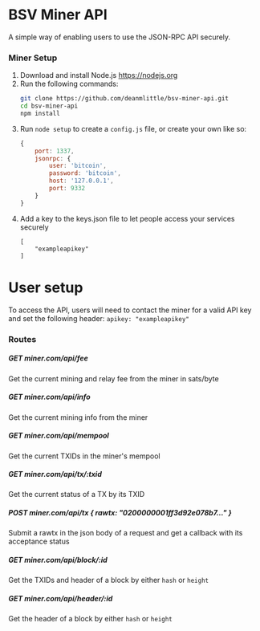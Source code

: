 # BSV Miner API
A simple way of enabling users to use the JSON-RPC API securely.
### Miner Setup
1. Download and install Node.js https://nodejs.org
2. Run the following commands:
    ```bash
    git clone https://github.com/deanmlittle/bsv-miner-api.git
    cd bsv-miner-api
    npm install
    ```
3. Run `node setup` to create a `config.js` file, or create your own like so:
    ```js
    {
        port: 1337,
        jsonrpc: {
            user: 'bitcoin',
            password: 'bitcoin',
            host: '127.0.0.1',
            port: 9332
        }
    }
    ```
4. Add a key to the keys.json file to let people access your services securely
    ```
    [
        "exampleapikey"
    ]
    ```

# User setup
To access the API, users will need to contact the miner for a valid API key and set the following header:
`apikey: "exampleapikey"`

### Routes
##### GET miner.com/api/fee
Get the current mining and relay fee from the miner in sats/byte

##### GET miner.com/api/info
Get the current mining info from the miner

##### GET miner.com/api/mempool
Get the current TXIDs in the miner's mempool

##### GET miner.com/api/tx/:txid
Get the current status of a TX by its TXID

##### POST miner.com/api/tx { rawtx: "0200000001ff3d92e078b7..." }
Submit a rawtx in the json body of a request and get a callback with its acceptance status

##### GET miner.com/api/block/:id
Get the TXIDs and header of a block by either `hash` or `height`

##### GET miner.com/api/header/:id
Get the header of a block by either `hash` or `height`
